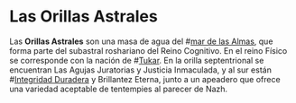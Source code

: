 # Las Orillas Astrales
Las **Orillas Astrales** son una masa de agua del #[mar de las Almas](locations/sea-of-souls), que forma parte del subastral roshariano del Reino Cognitivo. En el reino Físico se corresponde con la nación de #[Tukar](locations/tukar). En la orilla septentrional se encuentran Las Agujas Juratorias y Justicia Inmaculada, y al sur están #[Integridad Duradera](locations/lasting-integrity) y Brillantez Eterna, junto a un apeadero que ofrece una variedad aceptable de tentempies al parecer de Nazh.